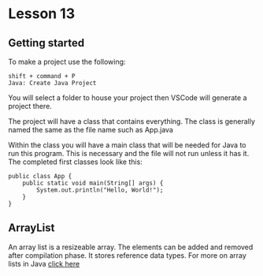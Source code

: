 # Lesson 13

## Getting started
To make a project use the following:

```
shift + command + P
Java: Create Java Project
```

You will select a folder to house your project then VSCode will generate a project there.

The project will have a class that contains everything. The class is generally named the same as the file name such as App.java

Within the class you will have a main class that will be needed for Java to run this program. This is necessary and the file will not run unless it has it. The completed first classes look like this:

```
public class App {
    public static void main(String[] args) {
        System.out.println("Hello, World!");
    }
}
```

## ArrayList
An array list is a resizeable array. The elements can be added and removed after compilation phase. It stores reference data types. For more on array lists in Java <a href="https://docs.oracle.com/javase/8/docs/api/java/util/ArrayList.html">click here</a>
